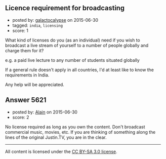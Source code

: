 ## Licence requirement for broadcasting

- posted by: [galactocalypse](https://stackexchange.com/users/1109859/galactocalypse) on 2015-06-30
- tagged: `india`, `licensing`
- score: 1

<p>What kind of licenses do you (as an individual) need if you wish to broadcast a live stream of yourself to a number of people globally and charge them for it?</p>

<p>e.g. a paid live lecture to any number of students situated globally</p>

<p>If a general rule doesn't apply in all countries, I'd at least like to know the requirements in India.</p>

<p>Any help will be appreciated.</p>



## Answer 5621

- posted by: [Alain](https://stackexchange.com/users/21866/alain) on 2015-06-30
- score: 2

<p>No license required as long as you own the content. Don't broadcast commercial music, movies, etc. If you are thinking of something along the lines of the original Justin.TV, you are in the clear.</p>




---

All content is licensed under the [CC BY-SA 3.0 license](https://creativecommons.org/licenses/by-sa/3.0/).
